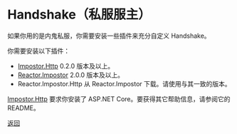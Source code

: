 # Handshake（私服服主）

如果你用的是内鬼私服，你需要安装一些插件来充分自定义 Handshake。

你需要安装以下插件：

- [Impostor.Http](https://github.com/Impostor/Impostor.Http/releases) 0.2.0 版本及以上。
- [Reactor.Impostor](https://github.com/NuclearPowered/Reactor.Impostor/releases) 2.0.0 版本及以上。
- Reactor.Impostor.Http 从 Reactor.Impostor 下载。请使用与其一致的版本。

[Impostor.Http](https://github.com/Impostor/Impostor.Http/blob/main/README.md) 要求你安装了 ASP.NET Core。要获得其它帮助信息，请参阅它的 README。

[返回](/docs/guides/handshake.md)
